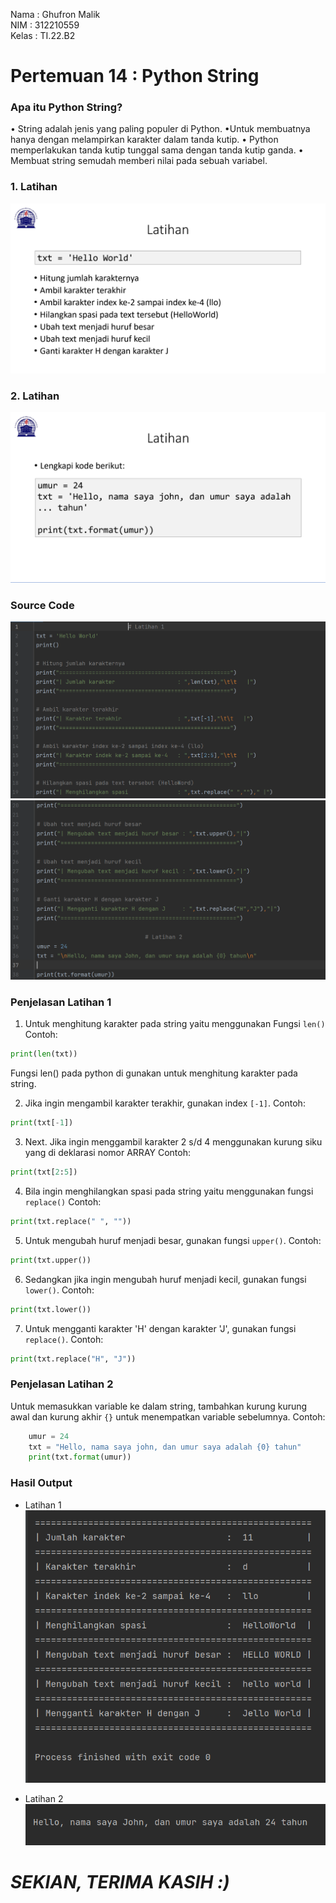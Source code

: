 Nama    :   Ghufron Malik</br>
NIM     :   312210559</br>
Kelas   :   TI.22.B2</br>

# Pertemuan 14 : Python String


### Apa itu Python String?

• String adalah jenis yang paling populer di Python.
•Untuk membuatnya hanya dengan melampirkan
karakter dalam tanda kutip.
• Python memperlakukan tanda kutip tunggal sama
dengan tanda kutip ganda.
• Membuat string semudah memberi nilai pada sebuah
variabel.


### 1. Latihan 
![img1](image/11.png)

### 2. Latihan
![img2](image/22.png)

### Source Code
![img3](image/1.png)
![img4](image/2.png)


### Penjelasan Latihan 1

1.  Untuk menghitung karakter pada string yaitu menggunakan Fungsi `len()`
Contoh:
```py
print(len(txt))
```
Fungsi len() pada python di gunakan untuk menghitung karakter pada string.

2. Jika ingin mengambil karakter terakhir, gunakan index `[-1]`.
Contoh:
```py
print(txt[-1])
```

3. Next. Jika ingin menggambil karakter 2 s/d 4 menggunakan kurung siku yang di deklarasi nomor ARRAY
Contoh:
```py
print(txt[2:5])
```

4. Bila ingin menghilangkan spasi pada string yaitu menggunakan fungsi `replace()`
Contoh:
```py
print(txt.replace(" ", ""))
```

5. Untuk mengubah huruf menjadi besar, gunakan fungsi `upper()`.
Contoh:
```py
print(txt.upper())
```

6. Sedangkan jika ingin mengubah huruf menjadi kecil, gunakan fungsi `lower()`.
Contoh:
```py
print(txt.lower())
```

7. Untuk mengganti karakter 'H' dengan karakter 'J', gunakan fungsi `replace()`.
Contoh:
```py
print(txt.replace("H", "J"))
```


### Penjelasan Latihan 2

Untuk memasukkan variable ke dalam string, tambahkan kurung kurung awal dan kurung akhir `{}` untuk menempatkan variable sebelumnya.
Contoh:
```py
    umur = 24
    txt = "Hello, nama saya john, dan umur saya adalah {0} tahun"
    print(txt.format(umur))
```

### Hasil Output
- Latihan 1
![img5](image/3.png)


- Latihan 2
![img6](image/4.png)


# *SEKIAN, TERIMA KASIH :)*
